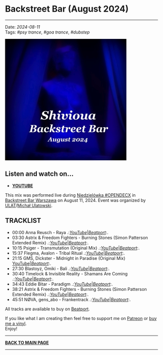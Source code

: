 # Backstreet Bar (August 2024) 

----

Date: *2024-08-11*  
Tags: *#psy trance*, *#goa trance*, *#dubstep*  

[![Shivioua - Backstreet Bar (August 2024)](./images/backstreet-bar-august-2024.jpg)](https://www.youtube.com/watch?v=_5GEcFGcYNU)

## Listen and watch on...

* [**YOUTUBE**](https://www.youtube.com/watch?v=_5GEcFGcYNU)  
<!-- FIXME
* [**SOUNDCLOUD**](https://soundcloud.com/progawake09/when-i-am-overtaken-by-april-2009)
* [**MIXCLOUD**](https://www.mixcloud.com/progressiveawake/when-i-am-overtaken-by-april-2009/)  
* [**SPOTIFY**](https://open.spotify.com/playlist/4bjwbGzRJ9v7ZFnSXLEomO?si=0e1a38fb17d743d8)
-->

This mix was performed live during [Niedzielówka #OPENDECX](https://www.facebook.com/events/391416550625169/) 
in [Backstreet Bar Warszawa](https://www.instagram.com/backstreetbarwarszawa) on August 11, 2024. Event was organized by [ULAT](https://www.facebook.com/ulatdeejay/)/[Michał Ulatowski](https://www.instagram.com/ulat.music.techno/).  

## TRACKLIST

* 00:00 Anna Reusch - Raya
  .:[_YouTube_](https://www.youtube.com/watch?v=yag489WpNZk)|[_Beatport_](https://www.beatport.com/track/raya/19111727):.  
* 03:30 Astrix & Freedom Fighters - Burning Stones (Simon Patterson Extended Remix)
  .:[_YouTube_](https://www.youtube.com/watch?v=vvyg5M423vM)|[_Beatport_](https://www.beatport.com/track/burning-stones/15657513):.  
* 10:15 Psiger - Transmutation (Original Mix)
  .:[_YouTube_](https://www.youtube.com/watch?v=Z4Rqqpn7wlA)|[_Beatport_](https://www.beatport.com/release/transmutation/4637639):.  
* 15:37 Flegma, Avalon - Tribal Ritual
  .:[_YouTube_](https://www.youtube.com/watch?v=eHBLJn41MFk)|[_Beatport_](https://www.beatport.com/track/tribal-ritual/19241791):.  
* 21:15 GMS, Dickster - Midnight in Paradise (Original Mix)
  [YouTube](https://www.youtube.com/watch?v=QEtjqtPgjKA)|[_Beatport_](https://www.beatport.com/track/midnight-in-paradise/19088503):.  
* 27:30 Blastoyz, Omiki - Bali
  .:[_YouTube_](https://www.youtube.com/watch?v=LuJVM3YIkvg)|[_Beatport_](https://www.beatport.com/track/bali/15629402):.  
* 30:40 Timelock & Invisible Reality - Shamans Are Coming
  .:[_YouTube_](https://www.youtube.com/watch?v=5QsOp8QzQlI)|[_Beatport_](https://www.beatport.com/track/shamans-are-coming/15624208):.  
* 34:43 Eddie Bitar - Paradigm
  .:[_YouTube_](https://www.youtube.com/watch?v=nakLhy3E6rw)|[_Beatport_](https://www.beatport.com/track/paradigm/15648439):.  
* 38:21 Astrix & Freedom Fighters - Burning Stones (Simon Patterson Extended Remix)
  .:[_YouTube_](https://www.youtube.com/watch?v=vvyg5M423vM)|[_Beatport_](https://www.beatport.com/track/burning-stones/15657513):.  
* 45:51 NØVA, gens_abo - Frankentrack
  .:[_YouTube_](https://www.youtube.com/watch?v=kHHDeESosZg)|[_Beatport_](https://www.beatport.com/track/frankentrack/19324211):.  

All tracks are available to buy on <a href="http://beatport.com" target="_blank">Beatport</a>. 

If you like what I am creating then feel free to support me on [Patreon](https://www.patreon.com/shivioua) or [buy me a vinyl](https://www.buymeacoffee.com/shivioua).  
Enjoy!  

----

[**BACK TO MAIN PAGE**](./README.md)

---- 